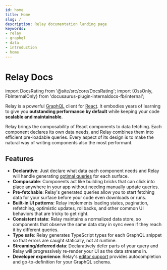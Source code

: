 ```yaml
---
id: home
title: Home
slug: /
description: Relay documentation landing page
keywords:
- relay
- graphql
- data
- introduction
- home
---
```


# Relay Docs

import DocsRating from '@site/src/core/DocsRating';
import {OssOnly, FbInternalOnly} from 'docusaurus-plugin-internaldocs-fb/internal';

Relay is a powerful [GraphQL](https://graphql.org/) client for [React](https://react.dev/). It embodies years of learning to give you **outstanding performance by default** while keeping your code **scalable and maintainable**.

Relay brings the composability of React components to data fetching. Each component declares its own data needs, and Relay combines them into efficient pre-loadable queries. Every aspect of its design is to make the natural way of writing components also the most performant.

## Features

* **Declarative**: Just declare what data each component needs and Relay will handle generating [optimal queries](https://relay.dev/blog/2023/10/24/how-relay-enables-optimal-data-fetching/) for each surface.
* **Composable**: Components act like building bricks that can click into place anywhere in your app without needing manually update queries.
* **Pre-fetchable**: Relay's generated queries allow you to start fetching data for your surface before your code even downloads or runs.
* **Built-in UI patterns**: Relay implements loading states, pagination, refetching, optimistic updates, rollbacks, and other common UI behaviors that are tricky to get right.
* **Consistent state**: Relay maintains a normalized data store, so components that observe the same data stay in sync even if they reach it by different queries.
* **Type safe**: Relay generates TypeScript types for each GraphQL snippet so that errors are caught statically, not at runtime.
* **Streaming/deferred data**: Declaratively defer parts of your query and Relay will progressively re-render your UI as the data streams in.
* **Developer experience**: Relay's [editor support](./editor-support.md) provides autocompletion and go-to-definition for your GraphQL schema.
